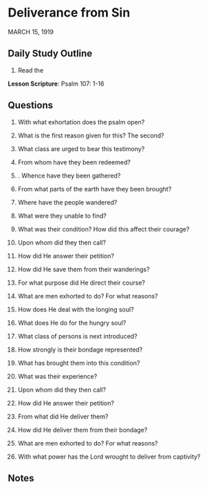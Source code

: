 # Deliverance from Sin
MARCH 15, 1919

## Daily Study Outline

1. Read the

**Lesson Scripture**: Psalm 107: 1-16

## Questions

1. With what exhortation does the psalm open?

2. What is the first reason given for this? The second?

3. What class are urged to bear this testimony?

4. From whom have they been redeemed?

5. . Whence have they been gathered?

6. From what parts of the earth have they been brought?

7. Where have the people wandered?

8. What were they unable to find?

9. What was their condition? How did this affect their courage?

10. Upon whom did they then call?

11. How did He answer their petition?

12. How did He save them from their wanderings?

13. For what purpose did He direct their course?

14. What are men exhorted to do? For what reasons?

15. How does He deal with the longing soul?

16. What does He do for the hungry soul?

17. What class of persons is next introduced?

18. How strongly is their bondage represented?

19. What has brought them into this condition?

21. What was their experience?

22. Upon whom did they then call?

23. How did He answer their petition?

24. From what did He deliver them?

25. How did He deliver them from their bondage?

26. What are men exhorted to do? For what reasons?

27. With what power has the Lord wrought to deliver from captivity?

## Notes


